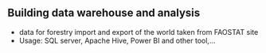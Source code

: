 ## Building data warehouse and analysis
- data for forestry import and export of the world taken from FAOSTAT site
- Usage: SQL server, Apache Hive, Power BI and other tool,...
